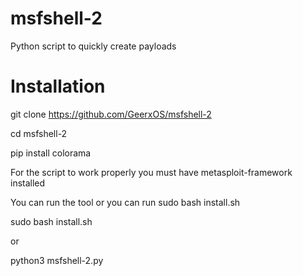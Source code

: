 # msfshell-2

Python script to quickly create payloads

# Installation

git clone https://github.com/GeerxOS/msfshell-2

cd msfshell-2

pip install colorama 

For the script to work properly you must have metasploit-framework installed

You can run the tool or you can run sudo bash install.sh

sudo bash install.sh

or

python3 msfshell-2.py
